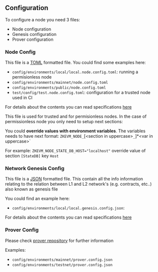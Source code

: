 ## Configuration

To configure a node you need 3 files:
- Node configuration
- Genesis configuration
- Prover configuration

### Node Config
This file is a [TOML](https://en.wikipedia.org/wiki/TOML#) formatted file.
You could find some examples here:
 - `config/environments/local/local.node.config.toml`: running a permisionless node
  - `config/environments/mainnet/node.config.toml`
  - `config/environments/public/node.config.toml`
  - `test/config/test.node.config.toml`: configuration for a trusted node used in CI

  For details about the contents you can read specifications [here](config-file/node-config-doc.md)

This file is used for trusted and for permisionless nodes. In the case of permissionless node you only need to setup next sections:

 You could **override values with environment variables**. The variables needs to have next format:
`ZKEVM_NODE_`[<section in uppercase\>`_`]*<var in uppercase\>`

For example:
`ZKEVM_NODE_STATE_DB_HOST="localhost"` override value of section `[StateDB]` key `Host`

### Network Genesis Config
This file is a [JSON](https://en.wikipedia.org/wiki/JSON) formatted file.
This contain all the info information relating to the relation between L1 and L2 network's (e.g. contracts, etc..) also known as genesis file

You could find an example here:
- `config/environments/local/local.genesis.config.json`:

For details about the contents you can read specifications [here](config-file/custom_network-config-doc.md)


### Prover Config

Please check [prover repository](https://github.com/okx/x1-prover)  for further information

Examples:
 - `config/environments/mainnet/prover.config.json`
 - `config/environments/testnet/prover.config.json`
